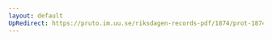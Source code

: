 ```yaml
---
layout: default
UpRedirect: https://pruto.im.uu.se/riksdagen-records-pdf/1874/prot-1874--ak--317.pdf
---
```

